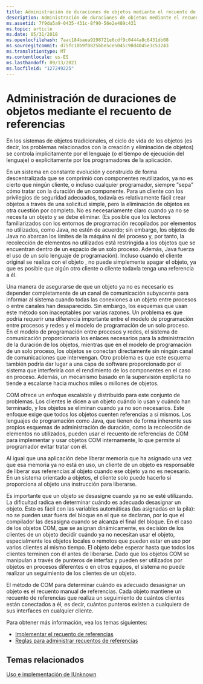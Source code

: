 ```yaml
---
title: Administración de duraciones de objetos mediante el recuento de referencias
description: Administración de duraciones de objetos mediante el recuento de referencias
ms.assetid: 7f9da5a9-0435-431c-8f90-56e2e489c431
ms.topic: article
ms.date: 05/31/2018
ms.openlocfilehash: 7aac184baea9198721e6cdf9c0444a8c6431db08
ms.sourcegitcommit: d75fc10b9f0825bbe5ce5045c90d4045e3c53243
ms.translationtype: MT
ms.contentlocale: es-ES
ms.lasthandoff: 09/13/2021
ms.locfileid: "127249225"
---
```

# <a name="managing-object-lifetimes-through-reference-counting"></a>Administración de duraciones de objetos mediante el recuento de referencias

En los sistemas de objetos tradicionales, el ciclo de vida de los objetos (es decir, los problemas relacionados con la creación y eliminación de objetos) se controla implícitamente por el lenguaje (o el tiempo de ejecución del lenguaje) o explícitamente por los programadores de la aplicación.

En un sistema en constante evolución y construido de forma descentralizada que se comprimió con componentes reutilizados, ya no es cierto que ningún cliente, o incluso cualquier programador, siempre "sepa" cómo tratar con la duración de un componente. Para un cliente con los privilegios de seguridad adecuados, todavía es relativamente fácil crear objetos a través de una solicitud simple, pero la eliminación de objetos es otra cuestión por completo. No es necesariamente claro cuando ya no se necesita un objeto y se debe eliminar. (Es posible que los lectores familiarizados con los entornos de programación recopilados por elementos no utilizados, como Java, no estén de acuerdo; sin embargo, los objetos de Java no abarcan los límites de la máquina ni del proceso y, por tanto, la recolección de elementos no utilizados está restringida a los objetos que se encuentran dentro de un espacio de un solo proceso. Además, Java fuerza el uso de un solo lenguaje de programación). Incluso cuando el cliente original se realiza con el objeto , no puede simplemente apagar el objeto, ya que es posible que algún otro cliente o cliente todavía tenga una referencia a él.

Una manera de asegurarse de que un objeto ya no es necesario es depender completamente de un canal de comunicación subyacente para informar al sistema cuando todas las conexiones a un objeto entre procesos o entre canales han desaparecido. Sin embargo, los esquemas que usan este método son inaceptables por varias razones. Un problema es que podría requerir una diferencia importante entre el modelo de programación entre procesos y redes y el modelo de programación de un solo proceso. En el modelo de programación entre procesos y redes, el sistema de comunicación proporcionaría los enlaces necesarios para la administración de la duración de los objetos, mientras que en el modelo de programación de un solo proceso, los objetos se conectan directamente sin ningún canal de comunicaciones que intervengan. Otro problema es que este esquema también podría dar lugar a una capa de software proporcionado por el sistema que interferiría con el rendimiento de los componentes en el caso en proceso. Además, un mecanismo basado en la supervisión explícita no tiende a escalarse hacia muchos miles o millones de objetos.

COM ofrece un enfoque escalable y distribuido para este conjunto de problemas. Los clientes le dicen a un objeto cuándo lo usan y cuándo han terminado, y los objetos se eliminan cuando ya no son necesarios. Este enfoque exige que todos los objetos cuenten referencias a sí mismos. Los lenguajes de programación como Java, que tienen de forma inherente sus propios esquemas de administración de duración, como la recolección de elementos no utilizados, pueden usar el recuento de referencias de COM para implementar y usar objetos COM internamente, lo que permite al programador evitar tratar con él.

Al igual que una aplicación debe liberar memoria que ha asignado una vez que esa memoria ya no está en uso, un cliente de un objeto es responsable de liberar sus referencias al objeto cuando ese objeto ya no es necesario. En un sistema orientado a objetos, el cliente solo puede hacerlo si proporciona al objeto una instrucción para liberarse.

Es importante que un objeto se desasigne cuando ya no se esté utilizando. La dificultad radica en determinar cuándo es adecuado desasignar un objeto. Esto es fácil con las variables automáticas (las asignadas en la pila): no se pueden usar fuera del bloque en el que se declaran, por lo que el compilador las desasigna cuando se alcanza el final del bloque. En el caso de los objetos COM, que se asignan dinámicamente, es decisión de los clientes de un objeto decidir cuándo ya no necesitan usar el objeto, especialmente los objetos locales o remotos que pueden estar en uso por varios clientes al mismo tiempo. El objeto debe esperar hasta que todos los clientes terminen con él antes de liberarse. Dado que los objetos COM se manipulan a través de punteros de interfaz y pueden ser utilizados por objetos en procesos diferentes o en otros equipos, el sistema no puede realizar un seguimiento de los clientes de un objeto.

El método de COM para determinar cuándo es adecuado desasignar un objeto es el recuento manual de referencias. Cada objeto mantiene un recuento de referencias que realiza un seguimiento de cuántos clientes están conectados a él, es decir, cuántos punteros existen a cualquiera de sus interfaces en cualquier cliente.

Para obtener más información, vea los temas siguientes:

-   [Implementar el recuento de referencias](implementing-reference-counting.md)
-   [Reglas para administrar recuentos de referencias](rules-for-managing-reference-counts.md)

## <a name="related-topics"></a>Temas relacionados

<dl> <dt>

[Uso e implementación de IUnknown](using-and-implementing-iunknown.md)
</dt> </dl>

 

 





